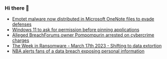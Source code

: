 ### Hi there 👋

<!--START_SECTION:feed-->
* [Emotet malware now distributed in Microsoft OneNote files to evade defenses](https://www.bleepingcomputer.com/news/security/emotet-malware-now-distributed-in-microsoft-onenote-files-to-evade-defenses/)
* [Windows 11 to ask for permission before pinning applications](https://www.bleepingcomputer.com/news/microsoft/windows-11-to-ask-for-permission-before-pinning-applications/)
* [Alleged BreachForums owner Pompompurin arrested on cybercrime charges](https://www.bleepingcomputer.com/news/security/alleged-breachforums-owner-pompompurin-arrested-on-cybercrime-charges/)
* [The Week in Ransomware - March 17th 2023 - Shifting to data extortion](https://www.bleepingcomputer.com/news/security/the-week-in-ransomware-march-17th-2023-shifting-to-data-extortion/)
* [NBA alerts fans of a data breach exposing personal information](https://www.bleepingcomputer.com/news/security/nba-alerts-fans-of-a-data-breach-exposing-personal-information/)
<!--END_SECTION:feed-->

<!--
**frankenk/frankenk** is a ✨ _special_ ✨ repository because its `README.md` (this file) appears on your GitHub profile.

Here are some ideas to get you started:

- 🔭 I’m currently working on ...
- 🌱 I’m currently learning ...
- 👯 I’m looking to collaborate on ...
- 🤔 I’m looking for help with ...
- 💬 Ask me about ...
- 📫 How to reach me: ...
- 😄 Pronouns: ...
- ⚡ Fun fact: ...
-->



